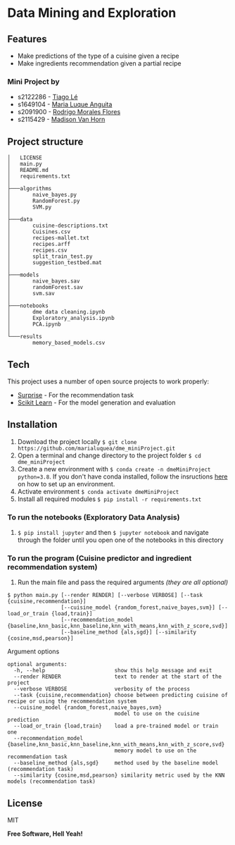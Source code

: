 # Data Mining and Exploration

## Features

- Make predictions of the type of a cuisine given a recipe
- Make ingredients recommendation given a partial recipe

###  Mini Project by 
- s2122286 - [Tiago Lé](mailto:s2122286@sms.ed.ac.uk)
- s1649104 - [Maria Luque Anguita](mailto:s1649104@ed.ac.uk)
- s2091900 - [Rodrigo Morales Flores](mailto:s2091900@ed.ac.uk)
- s2115429 - [Madison Van Horn](mailto:s2115429@ed.ac.uk)

## Project structure
```
│   LICENSE
│   main.py
│   README.md
│   requirements.txt
│   
├───algorithms
│       naive_bayes.py
│       RandomForest.py
│       SVM.py
│      
├───data
│       cuisine-descriptions.txt
│       Cuisines.csv
│       recipes-mallet.txt
│       recipes.arff
│       recipes.csv
│       split_train_test.py
│       suggestion_testbed.mat
│      
├───models
│       naive_bayes.sav
│       randomForest.sav
│       svm.sav
│       
├───notebooks
│       dme data cleaning.ipynb
│       Exploratory_analysis.ipynb
│       PCA.ipynb
│      
└───results
        memory_based_models.csv
```

## Tech

This project uses a number of open source projects to work properly:

- [Surprise](https://surprise.readthedocs.io/en/stable/) - For the recommendation task
- [Scikit Learn](https://scikit-learn.org/stable/) - For the model generation and evaluation

## Installation

1. Download the project locally `$ git clone https://github.com/marialuquea/dme_miniProject.git`
1. Open a terminal and change directory to the project folder `$ cd dme_miniProject`
1. Create a new environment with `$ conda create -n dmeMiniProject python=3.8`. If you don't have conda installed, follow the insructions [here](https://github.com/uoe-iaml/iaml-labs/blob/master/README.md) on how to set up an environment.
1. Activate environment `$ conda activate dmeMiniProject`
1. Install all required modules `$ pip install -r requirements.txt`
   
### To run the notebooks (Exploratory Data Analysis)
1. `$ pip install jupyter` and then `$ jupyter notebook` and navigate through the folder until you open one of the notebooks in this directory

### To run the program (Cuisine predictor and ingredient recommendation system)
1. Run the main file and pass the required arguments _(they are all optional)_
``` 
$ python main.py [--render RENDER] [--verbose VERBOSE] [--task {cuisine,recommendation}] 
                 [--cuisine_model {random_forest,naive_bayes,svm}] [--load_or_train {load,train}] 
                 [--recommendation_model {baseline,knn_basic,knn_baseline,knn_with_means,knn_with_z_score,svd}] 
                 [--baseline_method {als,sgd}] [--similarity {cosine,msd,pearson}] 
```

Argument options
```
optional arguments:
  -h, --help                      show this help message and exit
  --render RENDER                 text to render at the start of the project
  --verbose VERBOSE               verbosity of the process
  --task {cuisine,recommendation} choose between predicting cuisine of recipe or using the recommendation system
  --cuisine_model {random_forest,naive_bayes,svm} 
                                  model to use on the cuisine prediction
  --load_or_train {load,train}    load a pre-trained model or train one
  --recommendation_model {baseline,knn_basic,knn_baseline,knn_with_means,knn_with_z_score,svd}                    
                                  memory model to use on the recommendation task
  --baseline_method {als,sgd}     method used by the baseline model (recommendation task)
  --similarity {cosine,msd,pearson} similarity metric used by the KNN models (recommendation task)
```

## License

MIT

**Free Software, Hell Yeah!**
